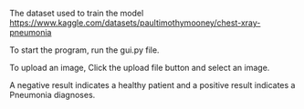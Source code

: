 The dataset used to train the model 
https://www.kaggle.com/datasets/paultimothymooney/chest-xray-pneumonia

To start the program, run the gui.py file. 

To upload an image, Click the upload file button and select an image. 

A negative result indicates a healthy patient and a positive result indicates a Pneumonia diagnoses. 